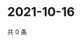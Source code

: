 # 2021-10-16

共 0 条

<!-- BEGIN WEIBO -->
<!-- 最后更新时间 Sat Oct 16 2021 22:09:55 GMT+0800 (China Standard Time) -->

<!-- END WEIBO -->
